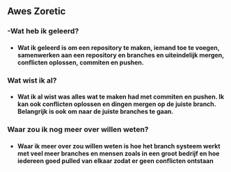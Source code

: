 ## Awes Zoretic
### -Wat heb ik geleerd?
* #### Wat ik geleerd is om een repository te maken, iemand toe te voegen, samenwerken aan een repository en branches en uiteindelijk mergen, conflicten oplossen, commiten en pushen.

### Wat wist ik al?
* #### Wat ik al wist was alles wat te maken had met commiten en pushen. Ik kan ook conflicten oplossen en dingen mergen op de juiste branch. Belangrijk is ook om naar de juiste branches te gaan.

### Waar zou ik nog meer over willen weten?
* #### Waar ik meer over zou willen weten is hoe het branch systeem werkt met veel meer branches en mensen zoals in een groot bedrijf en hoe iedereen goed pulled van elkaar zodat er geen conflicten ontstaan
